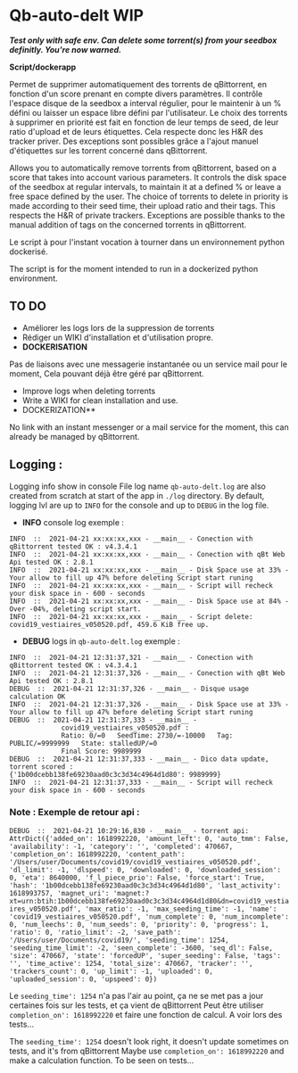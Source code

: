 # Qb-auto-delt **WIP**
***Test only with safe env.
Can delete some torrent(s) from your seedbox definitly.
You're now warned.***

**Script/dockerapp** 

Permet de supprimer automatiquement des torrents de qBittorrent, en fonction d'un score prenant en compte divers paramètres.
Il contrôle l'espace disque de la seedbox a interval régulier, pour le maintenir à un % défini ou laisser un espace libre défini par l'utilisateur.
Le choix des torrents à supprimer en priorité est fait en fonction de leur temps de seed, de leur ratio d'upload et de leurs étiquettes.
Cela respecte donc les H&R des tracker priver.
Des exceptions sont possibles grâce a l'ajout manuel d'étiquettes sur les torrent concerné dans qBittorrent.

 
Allows you to automatically remove torrents from qBittorrent, based on a score that takes into account various parameters.
It controls the disk space of the seedbox at regular intervals, to maintain it at a defined % or leave a free space defined by the user.
The choice of torrents to delete in priority is made according to their seed time, their upload ratio and their tags.
This respects the H&R of private trackers.
Exceptions are possible thanks to the manual addition of tags on the concerned torrents in qBittorrent.

Le script à pour l'instant vocation à tourner dans un environnement python dockerisé.

The script is for the moment intended to run in a dockerized python environment.

## TO DO

- Améliorer les logs lors de la suppression de torrents
- Rédiger un WIKI d'installation et d'utilisation propre. 
- **DOCKERISATION**

Pas de liaisons avec une messagerie instantanée ou un service mail pour le moment, Cela pouvant déjà être géré par qBittorrent.

- Improve logs when deleting torrents
- Write a WIKI for clean installation and use. 
- DOCKERIZATION**

No link with an instant messenger or a mail service for the moment, this can already be managed by qBittorrent.

## Logging :
Logging info show in console
File log name `qb-auto-delt.log` are also created from scratch at start of the app in `./log` directory.
By default, logging lvl are up to `INFO` for the console and up to `DEBUG` in the log file.


- **INFO** console log exemple :

```log
INFO  ::  2021-04-21 xx:xx:xx,xxx - __main__ - Conection with qBittorrent tested OK : v4.3.4.1
INFO  ::  2021-04-21 xx:xx:xx,xxx - __main__ - Conection with qBt Web Api tested OK : 2.8.1
INFO  ::  2021-04-21 xx:xx:xx,xxx - __main__ - Disk Space use at 33% - Your allow to fill up 47% before deleting Script start runing
INFO  ::  2021-04-21 xx:xx:xx,xxx - __main__ - Script will recheck your disk space in - 600 - seconds
INFO  ::  2021-04-21 xx:xx:xx,xxx - __main__ - Disk Space use at 84% -  Over -04%, deleting script start.
INFO  ::  2021-04-21 xx:xx:xx,xxx - __main__ - Script delete: covid19_vestiaires_v050520.pdf, 459.6 KiB free up.
```

- **DEBUG** logs in `qb-auto-delt.log` exemple :

```log
INFO  ::  2021-04-21 12:31:37,321 - __main__ - Conection with qBittorrent tested OK : v4.3.4.1
INFO  ::  2021-04-21 12:31:37,326 - __main__ - Conection with qBt Web Api tested OK : 2.8.1
DEBUG  ::  2021-04-21 12:31:37,326 - __main__ - Disque usage calculation OK
INFO  ::  2021-04-21 12:31:37,326 - __main__ - Disk Space use at 33% - Your allow to fill up 47% before deleting Script start runing
DEBUG  ::  2021-04-21 12:31:37,333 - __main__ - 
             covid19_vestiaires_v050520.pdf :
             Ratio: 0/=0   SeedTime: 2730/=-10000   Tag: PUBLIC/=9999999   State: stalledUP/=0
             Final Score: 9989999
DEBUG  ::  2021-04-21 12:31:37,333 - __main__ - Dico data update, torrent scored : 
{'1b00dcebb138fe69230aad0c3c3d34c4964d1d80': 9989999}
INFO  ::  2021-04-21 12:31:37,333 - __main__ - Script will recheck your disk space in - 600 - seconds
```


### Note : Exemple de retour api :

```DEBUG  ::  2021-04-21 10:29:16,830 - __main__ - torrent api: AttrDict({'added_on': 1618992220, 'amount_left': 0, 'auto_tmm': False, 'availability': -1, 'category': '', 'completed': 470667, 'completion_on': 1618992220, 'content_path': '/Users/user/Documents/covid19/covid19_vestiaires_v050520.pdf', 'dl_limit': -1, 'dlspeed': 0, 'downloaded': 0, 'downloaded_session': 0, 'eta': 8640000, 'f_l_piece_prio': False, 'force_start': True, 'hash': '1b00dcebb138fe69230aad0c3c3d34c4964d1d80', 'last_activity': 1618993757, 'magnet_uri': 'magnet:?xt=urn:btih:1b00dcebb138fe69230aad0c3c3d34c4964d1d80&dn=covid19_vestiaires_v050520.pdf', 'max_ratio': -1, 'max_seeding_time': -1, 'name': 'covid19_vestiaires_v050520.pdf', 'num_complete': 0, 'num_incomplete': 0, 'num_leechs': 0, 'num_seeds': 0, 'priority': 0, 'progress': 1, 'ratio': 0, 'ratio_limit': -2, 'save_path': '/Users/user/Documents/covid19/', 'seeding_time': 1254, 'seeding_time_limit': -2, 'seen_complete': -3600, 'seq_dl': False, 'size': 470667, 'state': 'forcedUP', 'super_seeding': False, 'tags': '', 'time_active': 1254, 'total_size': 470667, 'tracker': '', 'trackers_count': 0, 'up_limit': -1, 'uploaded': 0, 'uploaded_session': 0, 'upspeed': 0}) ```




Le `seeding_time': 1254` n'a pas l'air au point, ça ne se met pas a jour certaines fois sur les tests, et ça vient de qBittorrent
Peut être utiliser `completion_on': 1618992220` et faire une fonction de calcul.
A voir lors des tests...


The `seeding_time': 1254` doesn't look right, it doesn't update sometimes on tests, and it's from qBittorrent
Maybe use `completion_on': 1618992220` and make a calculation function.
To be seen on tests...
